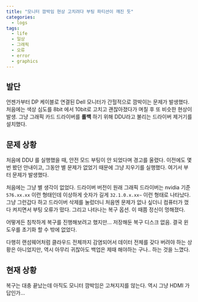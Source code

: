 ```yaml
---
title: "모니터 깜박임 현상 고치려다 부팅 파티션이 깨진 듯"
categories:
  - logs
tags:
  - life
  - 일상
  - 그래픽
  - 오류
  - error
  - graphics
---
```


## 발단

언젠가부터 DP 케이블로 연결된 Dell 모니터가 간헐적으로 깜박이는 문제가 발생했다. 처음에는 색상 심도를 8bit 에서 10bit로 고치고 괜찮아졌다가 며칠 후 또 비슷한 현상이 발생. 그냥 그래픽 카드 드라이버를 **롤백** 하기 위해 DDU라고 불리는 드라이버 제거기를 설치했다.

## 문제 상황

처음에 DDU 를 실행했을 때, 안전 모드 부팅이 안 되었다며 경고를 울렸다. 이전에도 몇 번 봤던 안내이고, 그동안 별 문제가 없었기 때문에 그냥 지우기를 실행했다. 여기서 부터 문제가 발생했다.

처음에는 그냥 별 생각이 없었다. 드라이버 버전이 원래 그래픽 드라이버는 nvidia 기준 `576.xx.xx` 이런 형태인데 이상하게 숫자가 길게 `32.1.0.x.xx~` 이런 형태로 나타났다. 그냥 그런갑다 하고 드라이버 삭제를 눌렀더니 처음엔 문제가 없나 싶더니 컴퓨터가 껐다 켜지면서 부팅 오류가 떴다. 그리고 나타나는 복구 옵션. 이 때쯤 정신이 멍해졌다.

어떻게든 침착하게 복구를 진행해보려고 했지만... 저장해둔 복구 디스크 없음. 결국 윈도우를 초기화 할 수 밖에 없었다.

다행히 랜섬웨어처럼 클라우드 전체까지 감염되어서 데이터 전체를 갖다 버려야 하는 상황은 아니었지만, 역시 아무리 귀찮아도 백업은 제때 해야하는 구나.. 하는 것을 느꼈다. 

## 현재 상황

복구는 대충 끝났는데 아직도 모니터 깜박임은 고쳐지지를 않는다. 역시 그냥 HDMI 가 답인가...